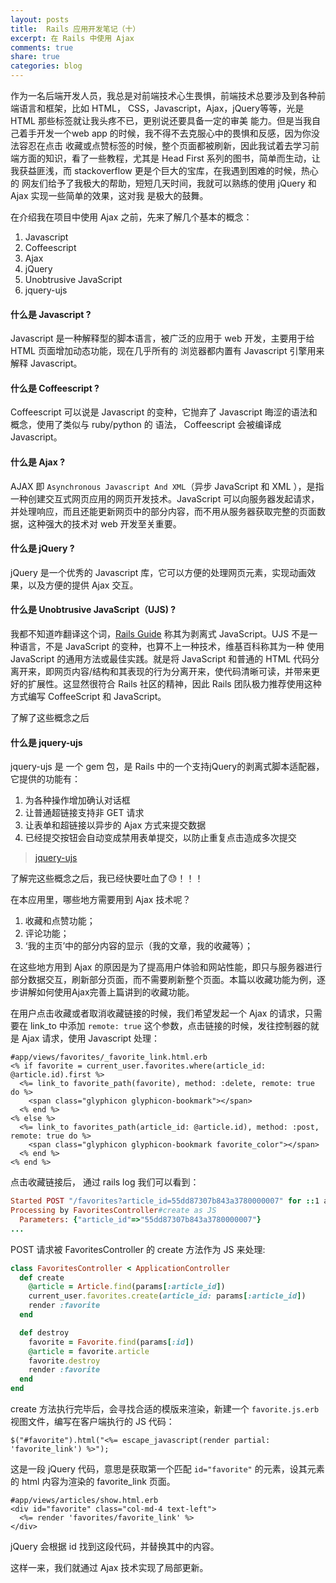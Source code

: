 ```yaml
---
layout: posts
title:  Rails 应用开发笔记（十）
excerpt: 在 Rails 中使用 Ajax
comments: true
share: true
categories: blog
---
```


作为一名后端开发人员，我总是对前端技术心生畏惧，前端技术总要涉及到各种前端语言和框架，比如 HTML，
CSS，Javascript，Ajax，jQuery等等，光是 HTML 那些标签就让我头疼不已，更别说还要具备一定的审美
能力。但是当我自己着手开发一个web app 的时候，我不得不去克服心中的畏惧和反感，因为你没法容忍在点击
收藏或点赞标签的时候，整个页面都被刷新，因此我试着去学习前端方面的知识，看了一些教程，尤其是 Head First
系列的图书，简单而生动，让我获益匪浅，而 stackoverflow 更是个巨大的宝库，在我遇到困难的时候，热心的
网友们给予了我极大的帮助，短短几天时间，我就可以熟练的使用 jQuery 和 Ajax 实现一些简单的效果，这对我
是极大的鼓舞。

在介绍我在项目中使用 Ajax 之前，先来了解几个基本的概念：

1. Javascript
2. Coffeescript
3. Ajax
4. jQuery
5. Unobtrusive JavaScript
6. jquery-ujs

#### 什么是 Javascript ?

Javascript 是一种解释型的脚本语言，被广泛的应用于 web 开发，主要用于给 HTML 页面增加动态功能，现在几乎所有的
浏览器都内置有 Javascript 引擎用来解释 Javascript。

#### 什么是 Coffeescript ?

Coffeescript 可以说是 Javascript 的变种，它抛弃了 Javascript 晦涩的语法和概念，使用了类似与 ruby/python 的
语法， Coffeescript 会被编译成 Javascript。

#### 什么是 Ajax ?

AJAX 即 `Asynchronous Javascript And XML`（异步 JavaScript 和 XML ），是指一种创建交互式网页应用的网页开发技术。JavaScript 可以向服务器发起请求，并处理响应，而且还能更新网页中的部分内容，而不用从服务器获取完整的页面数据，这种强大的技术对 web 开发至关重要。

#### 什么是 jQuery ?

jQuery 是一个优秀的 Javascript 库，它可以方便的处理网页元素，实现动画效果，以及方便的提供 Ajax 交互。

#### 什么是 Unobtrusive JavaScript（UJS) ?

我都不知道咋翻译这个词，[Rails Guide](http://guides.ruby-china.org/working_with_javascript_in_rails.html) 称其为剥离式 JavaScript。UJS 不是一种语言，不是 JavaScript 的变种，也算不上一种技术，维基百科称其为一种
使用 JavaScript 的通用方法或最佳实践。就是将 JavaScript 和普通的 HTML 代码分离开来，即网页内容/结构和其表现的行为分离开来，使代码清晰可读，并带来更好的扩展性。这显然很符合 Rails 社区的精神，因此 Rails 团队极力推荐使用这种方式编写 CoffeeScript 和 JavaScript。


了解了这些概念之后

#### 什么是 jquery-ujs

jquery-ujs 是 一个 gem 包，是 Rails 中的一个支持jQuery的剥离式脚本适配器，它提供的功能有：

1. 为各种操作增加确认对话框
2. 让普通超链接支持非 GET 请求
3. 让表单和超链接以异步的 Ajax 方式来提交数据
4. 已经提交按钮会自动变成禁用表单提交，以防止重复点击造成多次提交

> [jquery-ujs](https://github.com/rails/jquery-ujs)

了解完这些概念之后，我已经快要吐血了😓！！！

在本应用里，哪些地方需要用到 Ajax 技术呢？

1. 收藏和点赞功能；
2. 评论功能；
3. ‘我的主页’中的部分内容的显示（我的文章，我的收藏等）；

在这些地方用到 Ajax 的原因是为了提高用户体验和网站性能，即只与服务器进行部分数据交互，刷新部分页面，而不需要刷新整个页面。本篇以收藏功能为例，逐步讲解如何使用Ajax完善上篇讲到的收藏功能。

在用户点击收藏或者取消收藏链接的时候，我们希望发起一个 Ajax 的请求，只需要在 link_to 中添加 `remote: true` 这个参数，点击链接的时候，发往控制器的就是 Ajax 请求，使用 Javascript 处理：

```erb
#app/views/favorites/_favorite_link.html.erb
<% if favorite = current_user.favorites.where(article_id: @article.id).first %>
  <%= link_to favorite_path(favorite), method: :delete, remote: true do %>
    <span class="glyphicon glyphicon-bookmark"></span>
  <% end %>
<% else %>
  <%= link_to favorites_path(article_id: @article.id), method: :post, remote: true do %>
    <span class="glyphicon glyphicon-bookmark favorite_color"></span>
  <% end %>
<% end %>
```

点击收藏链接后， 通过 rails log 我们可以看到：

```ruby
Started POST "/favorites?article_id=55dd87307b843a3780000007" for ::1 at 2015-08-31 23:04:39 +0800
Processing by FavoritesController#create as JS
  Parameters: {"article_id"=>"55dd87307b843a3780000007"}
...
```

POST 请求被 FavoritesController 的 create 方法作为 JS 来处理:

```ruby
class FavoritesController < ApplicationController
  def create
    @article = Article.find(params[:article_id])
    current_user.favorites.create(article_id: params[:article_id])
    render :favorite
  end

  def destroy
    favorite = Favorite.find(params[:id])
    @article = favorite.article
    favorite.destroy
    render :favorite
  end
end
```

create 方法执行完毕后，会寻找合适的模版来渲染，新建一个 `favorite.js.erb` 视图文件，编写在客户端执行的 JS 代码：

```erb
$("#favorite").html("<%= escape_javascript(render partial: 'favorite_link') %>");
```

这是一段 jQuery 代码，意思是获取第一个匹配 `id="favorite"` 的元素，设其元素的 html 内容为渲染的 favorite_link 页面。

```erb
#app/views/articles/show.html.erb
<div id="favorite" class="col-md-4 text-left">
  <%= render 'favorites/favorite_link' %>
</div>
```

jQuery 会根据 id 找到这段代码，并替换其中的内容。

这样一来，我们就通过 Ajax 技术实现了局部更新。
